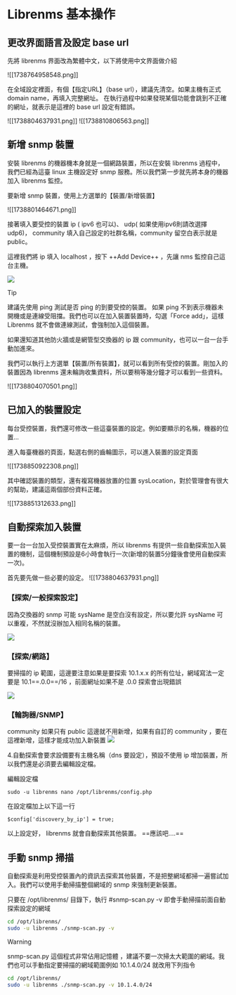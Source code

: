 # Librenms 基本操作
## 更改界面語言及設定 base url

先將 librenms 界面改為繁體中文，以下將使用中文界面做介紹

![[1738764958548.png]]

在全域設定裡面，有個【指定URL】（base url），建議先清空。如果主機有正式 domain name，再填入完整網址。 在執行過程中如果發現某個功能會跳到不正確的網址，就表示是這裡的 base url 設定有錯誤。

![[1738804637931.png]]
![[1738810806563.png]]

## 新增 snmp 裝置

安裝 librenms 的機器機本身就是一個網路裝置，所以在安裝 librenms 過程中，我們已經為這臺 linux 主機設定好 snmp 服務。所以我們第一步就先將本身的機器加入 librenms 監控。

要新增 snmp 裝置，使用上方選單的【裝置/新增裝置】

![[1738801464671.png]]


接著填入要受控的裝置 ip ( ipv6 也可以)、 udp( 如果使用ipv6則請改選擇 udp6)， community 填入自己設定的社群名稱，community  留空白表示就是  public。

這裡我們將 ip 填入 localhost ，按下 ++Add Device++ ，先讓 nms 監控自己這台主機。

![](2023-12-15-20-04-11.png)

>[!tip]
>建議先使用 ping 測試是否 ping 的到要受控的裝置。 如果 ping 不到表示機器未開機或是連線受阻擋。我們也可以在加入裝置裝置時，勾選「Force add」，這樣 Librenms 就不會做連線測試，會強制加入這個裝置。

如果還知道其他防火牆或是網管型交換器的 ip 跟 community，也可以一台一台手動加進來。

我們可以執行上方選單【裝置/所有裝置】，就可以看到所有受控的裝置。剛加入的裝置因為 librenms 還未輪詢收集資料，所以要稍等幾分鐘才可以看到一些資料。

![[1738804070501.png]]


## 已加入的裝置設定

每台受控裝置，我們還可修改一些這臺裝置的設定。例如要顯示的名稱，機器的位置...

進入每臺機器的頁面，點選右側的齒輪圖示，可以進入裝置的設定頁面

![[1738850922308.png]]

其中確認裝置的類型，還有複寫機器放置的位置 sysLocation，對於管理會有很大的幫助，建議這兩個部份資料正確。

![[1738851312633.png]]

## 自動探索加入裝置

要一台一台加入受控裝置實在太麻煩，所以 librenms 有提供一些自動探索加入裝置的機制，這個機制預設是6小時會執行一次(新增的裝置5分鐘後會使用自動探索一次)。

首先要先做一些必要的設定。
![[1738804637931.png]]

### 【探索/一般探索設定】
因為交換器的 snmp 可能 sysName 是空白沒有設定，所以要允許 sysName 可以重複，不然就沒辦加入相同名稱的裝置。

![](2023-12-21-08-36-34.png)

### 【探索/網路】
要掃描的 ip 範圍，這邊要注意如果是要探索 10.1.x.x 的所有位址，網域寫法一定要是 10.1==.0.0==/16 ，前面網址如果不是 .0.0 探索會出現錯誤
 
![](2023-12-21-08-47-10.png)

### 【輪詢器/SNMP】
community 如果只有 public 這邊就不用新增，如果有自訂的 community ，要在這裡新增，這樣才能成功加入新裝置
![](2023-12-21-09-17-22.png)

4.自動探索會要求設備要有主機名稱（dns 要設定），預設不使用 ip 增加裝置，所以我們還是必須要去編輯設定檔。 

編輯設定檔

```
sudo -u librenms nano /opt/librenms/config.php
```
在設定檔加上以下這一行
```
$config['discovery_by_ip'] = true;
```
以上設定好， librenms 就會自動探索其他裝置。 ==應該吧....==

## 手動 snmp 掃描
自動探索是利用受控裝置內的資訊去探索其他裝置，不是把整網域都掃一遍嘗試加入。我們可以使用手動掃描整個網域的 snmp 來強制更新裝置。

只要在 /opt/librenms/ 目錄下，執行 #snmp-scan.py -v 即會手動掃描前面自動探索設定的網域

```bash
cd /opt/librenms/
sudo -u librenms ./snmp-scan.py -v 
```

> [!warning]
>snmp-scan.py 這個程式非常佔用記憶體 ，建議不要一次掃太大範圍的網域。我們也可以手動指定要掃描的網域範圍例如 10.1.4.0/24 就改用下列指令
>```bash
>cd /opt/librenms/
>sudo -u librenms ./snmp-scan.py -v 10.1.4.0/24
>```
